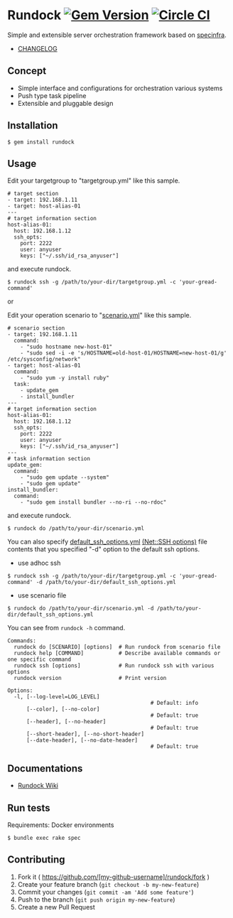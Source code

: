# Rundock [![Gem Version](https://badge.fury.io/rb/rundock.svg)](http://badge.fury.io/rb/rundock) [![Circle CI](https://circleci.com/gh/hiracy/rundock.png?style=shield&circle-token=0d8a3836c5e285b7ecb6d076f2d51c5deca52d8b)](https://circleci.com/gh/hiracy/rundock)

Simple and extensible server orchestration framework based on [specinfra](https://github.com/serverspec/specinfra).

- [CHANGELOG](https://github.com/hiracy/rundock/blob/master/CHANGELOG.md)

## Concept

- Simple interface and configurations for orchestration various systems 
- Push type task pipeline
- Extensible and pluggable design

## Installation

```
$ gem install rundock
```

## Usage

Edit your targetgroup to "targetgroup.yml" like this sample.

```
# target section
- target: 192.168.1.11
- target: host-alias-01
---
# target information section
host-alias-01:
  host: 192.168.1.12
  ssh_opts:
    port: 2222
    user: anyuser
    keys: ["~/.ssh/id_rsa_anyuser"]
```

and execute rundock.

    $ rundock ssh -g /path/to/your-dir/targetgroup.yml -c 'your-gread-command'

or

Edit your operation scenario to "[scenario.yml](https://github.com/hiracy/rundock/blob/master/scenario_sample.yml)" like this sample.

```
# scenario section
- target: 192.168.1.11
  command:
    - "sudo hostname new-host-01"
    - "sudo sed -i -e 's/HOSTNAME=old-host-01/HOSTNAME=new-host-01/g' /etc/sysconfig/network"
- target: host-alias-01
  command:
    - "sudo yum -y install ruby"
  task:
    - update_gem
    - install_bundler
---
# target information section
host-alias-01:
  host: 192.168.1.12
  ssh_opts:
    port: 2222
    user: anyuser
    keys: ["~/.ssh/id_rsa_anyuser"]
---
# task information section
update_gem:
  command:
    - "sudo gem update --system"
    - "sudo gem update"
install_bundler:
  command:
    - "sudo gem install bundler --no-ri --no-rdoc"
```

and execute rundock.

    $ rundock do /path/to/your-dir/scenario.yml

You can also specify [default_ssh_options.yml](https://github.com/hiracy/rundock/blob/master/default_ssh.yml) [(Net::SSH options)](http://net-ssh.github.io/net-ssh/classes/Net/SSH.html) file contents that you specified "-d" option to the default ssh options.

- use adhoc ssh

```
$ rundock ssh -g /path/to/your-dir/targetgroup.yml -c 'your-gread-command' -d /path/to/your-dir/default_ssh_options.yml
```

- use scenario file

```
$ rundock do /path/to/your-dir/scenario.yml -d /path/to/your-dir/default_ssh_options.yml
```

You can see from `rundock -h` command.

```
Commands:
  rundock do [SCENARIO] [options]  # Run rundock from scenario file
  rundock help [COMMAND]           # Describe available commands or one specific command
  rundock ssh [options]            # Run rundock ssh with various options
  rundock version                  # Print version

Options:
  -l, [--log-level=LOG_LEVEL]
                                             # Default: info
      [--color], [--no-color]
                                             # Default: true
      [--header], [--no-header]
                                             # Default: true
      [--short-header], [--no-short-header]
      [--date-header], [--no-date-header]
                                             # Default: true
```

## Documentations

- [Rundock Wiki](https://github.com/hiracy/rundock/wiki)

## Run tests

Requirements: Docker environments

```
$ bundle exec rake spec
```

## Contributing

1. Fork it ( https://github.com/[my-github-username]/rundock/fork )
2. Create your feature branch (`git checkout -b my-new-feature`)
3. Commit your changes (`git commit -am 'Add some feature'`)
4. Push to the branch (`git push origin my-new-feature`)
5. Create a new Pull Request
